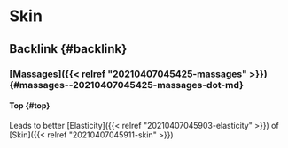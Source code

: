 # Skin


## Backlink {#backlink}


### [Massages]({{< relref "20210407045425-massages" >}}) {#massages--20210407045425-massages-dot-md}


#### Top {#top}

Leads to better [Elasticity]({{< relref "20210407045903-elasticity" >}}) of [Skin]({{< relref "20210407045911-skin" >}})

